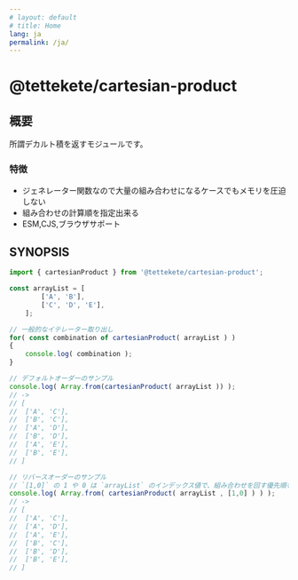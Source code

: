 ```yaml
---
# layout: default
# title: Home
lang: ja
permalink: /ja/
---
```


# @tettekete/cartesian-product

## 概要

所謂デカルト積を返すモジュールです。

### 特徴

- ジェネレーター関数なので大量の組み合わせになるケースでもメモリを圧迫しない
- 組み合わせの計算順を指定出来る
- ESM,CJS,ブラウザサポート


## SYNOPSIS

```ts
import { cartesianProduct } from '@tettekete/cartesian-product';

const arrayList = [
		['A', 'B'],
		['C', 'D', 'E'],
	];

// 一般的なイテレーター取り出し
for( const combination of cartesianProduct( arrayList ) )
{
	console.log( combination );
}

// デフォルトオーダーのサンプル
console.log( Array.from(cartesianProduct( arrayList )) );
// ->
// [
// 	['A', 'C'],
// 	['B', 'C'],
// 	['A', 'D'],
// 	['B', 'D'],
// 	['A', 'E'],
// 	['B', 'E'],
// ]

// リバースオーダーのサンプル
// `[1,0]` の 1 や 0 は `arrayList` のインデックス値で、組み合わせを回す優先順を表します。
console.log( Array.from( cartesianProduct( arrayList , [1,0] ) ) );
// ->
// [
// 	['A', 'C'],
// 	['A', 'D'],
// 	['A', 'E'],
// 	['B', 'C'],
// 	['B', 'D'],
// 	['B', 'E'],
// ]
```
